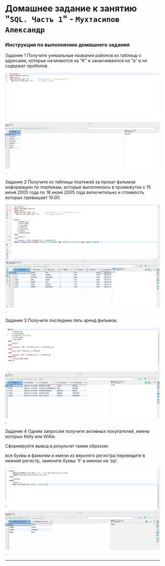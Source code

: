 # Домашнее задание к занятию "`SQL. Часть 1`" - `Мухтасипов Александр`


### Инструкция по выполнению домашнего задания

Задание 1
Получите уникальные названия районов из таблицы с адресами, которые начинаются на “K” и заканчиваются на “a” и не содержат пробелов.

![Скриншот](./img/Screenshot_1.jpg).

Задание 2
Получите из таблицы платежей за прокат фильмов информацию по платежам, которые выполнялись в промежуток с 15 июня 2005 года по 18 июня 2005 года включительно и стоимость которых превышает 10.00.

![Скриншот](./img/Screenshot_2.jpg).

Задание 3
Получите последние пять аренд фильмов.

![Скриншот](./img/Screenshot_3.jpg).

Задание 4
Одним запросом получите активных покупателей, имена которых Kelly или Willie.

Сформируйте вывод в результат таким образом:

все буквы в фамилии и имени из верхнего регистра переведите в нижний регистр,
замените буквы 'll' в именах на 'pp'.

![Скриншот](./img/Screenshot_4.jpg).



---
